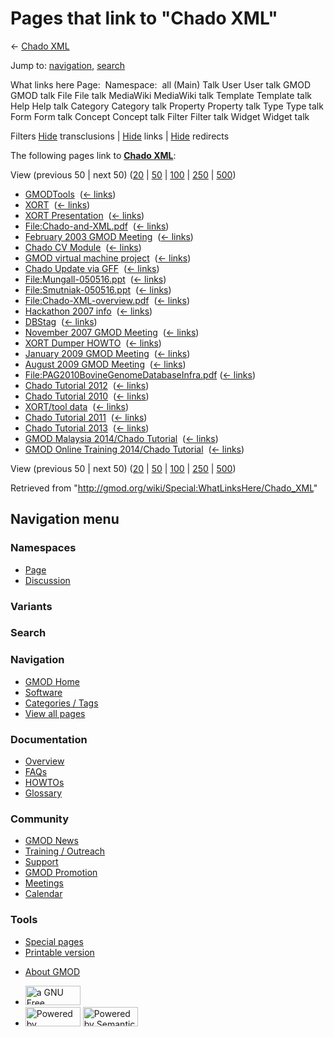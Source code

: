 <div id="mw-page-base" class="noprint">

</div>

<div id="mw-head-base" class="noprint">

</div>

<div id="content" class="mw-body" role="main">

<span id="top"></span>

<div id="mw-js-message" style="display:none;">

</div>



# <span dir="auto">Pages that link to "Chado XML"</span>

<div id="bodyContent">

<div id="contentSub">

← [Chado XML](/wiki/Chado_XML "Chado XML")

</div>

<div id="jump-to-nav" class="mw-jump">

Jump to: [navigation](#mw-navigation), [search](#p-search)

</div>

<div id="mw-content-text">

What links here Page:  Namespace:  all (Main) Talk User User talk GMOD
GMOD talk File File talk MediaWiki MediaWiki talk Template Template talk
Help Help talk Category Category talk Property Property talk Type Type
talk Form Form talk Concept Concept talk Filter Filter talk Widget
Widget talk

Filters
[Hide](/mediawiki/index.php?title=Special:WhatLinksHere/Chado_XML&hidetrans=1 "Special:WhatLinksHere/Chado XML")
transclusions \|
[Hide](/mediawiki/index.php?title=Special:WhatLinksHere/Chado_XML&hidelinks=1 "Special:WhatLinksHere/Chado XML")
links \|
[Hide](/mediawiki/index.php?title=Special:WhatLinksHere/Chado_XML&hideredirs=1 "Special:WhatLinksHere/Chado XML")
redirects

The following pages link to **[Chado
XML](/wiki/Chado_XML "Chado XML")**:

View (previous 50 \| next 50)
([20](/mediawiki/index.php?title=Special:WhatLinksHere/Chado_XML&limit=20 "Special:WhatLinksHere/Chado XML")
\|
[50](/mediawiki/index.php?title=Special:WhatLinksHere/Chado_XML&limit=50 "Special:WhatLinksHere/Chado XML")
\|
[100](/mediawiki/index.php?title=Special:WhatLinksHere/Chado_XML&limit=100 "Special:WhatLinksHere/Chado XML")
\|
[250](/mediawiki/index.php?title=Special:WhatLinksHere/Chado_XML&limit=250 "Special:WhatLinksHere/Chado XML")
\|
[500](/mediawiki/index.php?title=Special:WhatLinksHere/Chado_XML&limit=500 "Special:WhatLinksHere/Chado XML"))

- [GMODTools](/wiki/GMODTools "GMODTools") ‎
  <span class="mw-whatlinkshere-tools">([←
  links](/mediawiki/index.php?title=Special:WhatLinksHere&target=GMODTools "Special:WhatLinksHere"))</span>
- [XORT](/wiki/XORT "XORT") ‎ <span class="mw-whatlinkshere-tools">([←
  links](/mediawiki/index.php?title=Special:WhatLinksHere&target=XORT "Special:WhatLinksHere"))</span>
- [XORT Presentation](/wiki/XORT_Presentation "XORT Presentation") ‎
  <span class="mw-whatlinkshere-tools">([←
  links](/mediawiki/index.php?title=Special:WhatLinksHere&target=XORT+Presentation "Special:WhatLinksHere"))</span>
- [File:Chado-and-XML.pdf](/wiki/File:Chado-and-XML.pdf "File:Chado-and-XML.pdf")
  ‎ <span class="mw-whatlinkshere-tools">([←
  links](/mediawiki/index.php?title=Special:WhatLinksHere&target=File%3AChado-and-XML.pdf "Special:WhatLinksHere"))</span>
- [February 2003 GMOD
  Meeting](/wiki/February_2003_GMOD_Meeting "February 2003 GMOD Meeting")
  ‎ <span class="mw-whatlinkshere-tools">([←
  links](/mediawiki/index.php?title=Special:WhatLinksHere&target=February+2003+GMOD+Meeting "Special:WhatLinksHere"))</span>
- [Chado CV Module](/wiki/Chado_CV_Module "Chado CV Module") ‎
  <span class="mw-whatlinkshere-tools">([←
  links](/mediawiki/index.php?title=Special:WhatLinksHere&target=Chado+CV+Module "Special:WhatLinksHere"))</span>
- [GMOD virtual machine
  project](/wiki/GMOD_virtual_machine_project "GMOD virtual machine project")
  ‎ <span class="mw-whatlinkshere-tools">([←
  links](/mediawiki/index.php?title=Special:WhatLinksHere&target=GMOD+virtual+machine+project "Special:WhatLinksHere"))</span>
- [Chado Update via
  GFF](/wiki/Chado_Update_via_GFF "Chado Update via GFF") ‎
  <span class="mw-whatlinkshere-tools">([←
  links](/mediawiki/index.php?title=Special:WhatLinksHere&target=Chado+Update+via+GFF "Special:WhatLinksHere"))</span>
- [File:Mungall-050516.ppt](/wiki/File:Mungall-050516.ppt "File:Mungall-050516.ppt")
  ‎ <span class="mw-whatlinkshere-tools">([←
  links](/mediawiki/index.php?title=Special:WhatLinksHere&target=File%3AMungall-050516.ppt "Special:WhatLinksHere"))</span>
- [File:Smutniak-050516.ppt](/wiki/File:Smutniak-050516.ppt "File:Smutniak-050516.ppt")
  ‎ <span class="mw-whatlinkshere-tools">([←
  links](/mediawiki/index.php?title=Special:WhatLinksHere&target=File%3ASmutniak-050516.ppt "Special:WhatLinksHere"))</span>
- [File:Chado-XML-overview.pdf](/wiki/File:Chado-XML-overview.pdf "File:Chado-XML-overview.pdf")
  ‎ <span class="mw-whatlinkshere-tools">([←
  links](/mediawiki/index.php?title=Special:WhatLinksHere&target=File%3AChado-XML-overview.pdf "Special:WhatLinksHere"))</span>
- [Hackathon 2007 info](/wiki/Hackathon_2007_info "Hackathon 2007 info")
  ‎ <span class="mw-whatlinkshere-tools">([←
  links](/mediawiki/index.php?title=Special:WhatLinksHere&target=Hackathon+2007+info "Special:WhatLinksHere"))</span>
- [DBStag](/wiki/DBStag "DBStag") ‎
  <span class="mw-whatlinkshere-tools">([←
  links](/mediawiki/index.php?title=Special:WhatLinksHere&target=DBStag "Special:WhatLinksHere"))</span>
- [November 2007 GMOD
  Meeting](/wiki/November_2007_GMOD_Meeting "November 2007 GMOD Meeting")
  ‎ <span class="mw-whatlinkshere-tools">([←
  links](/mediawiki/index.php?title=Special:WhatLinksHere&target=November+2007+GMOD+Meeting "Special:WhatLinksHere"))</span>
- [XORT Dumper HOWTO](/wiki/XORT_Dumper_HOWTO "XORT Dumper HOWTO") ‎
  <span class="mw-whatlinkshere-tools">([←
  links](/mediawiki/index.php?title=Special:WhatLinksHere&target=XORT+Dumper+HOWTO "Special:WhatLinksHere"))</span>
- [January 2009 GMOD
  Meeting](/wiki/January_2009_GMOD_Meeting "January 2009 GMOD Meeting") ‎
  <span class="mw-whatlinkshere-tools">([←
  links](/mediawiki/index.php?title=Special:WhatLinksHere&target=January+2009+GMOD+Meeting "Special:WhatLinksHere"))</span>
- [August 2009 GMOD
  Meeting](/wiki/August_2009_GMOD_Meeting "August 2009 GMOD Meeting") ‎
  <span class="mw-whatlinkshere-tools">([←
  links](/mediawiki/index.php?title=Special:WhatLinksHere&target=August+2009+GMOD+Meeting "Special:WhatLinksHere"))</span>
- [File:PAG2010BovineGenomeDatabaseInfra.pdf](/wiki/File:PAG2010BovineGenomeDatabaseInfra.pdf "File:PAG2010BovineGenomeDatabaseInfra.pdf")
  ‎ <span class="mw-whatlinkshere-tools">([←
  links](/mediawiki/index.php?title=Special:WhatLinksHere&target=File%3APAG2010BovineGenomeDatabaseInfra.pdf "Special:WhatLinksHere"))</span>
- [Chado Tutorial 2012](/wiki/Chado_Tutorial_2012 "Chado Tutorial 2012")
  ‎ <span class="mw-whatlinkshere-tools">([←
  links](/mediawiki/index.php?title=Special:WhatLinksHere&target=Chado+Tutorial+2012 "Special:WhatLinksHere"))</span>
- [Chado Tutorial 2010](/wiki/Chado_Tutorial_2010 "Chado Tutorial 2010")
  ‎ <span class="mw-whatlinkshere-tools">([←
  links](/mediawiki/index.php?title=Special:WhatLinksHere&target=Chado+Tutorial+2010 "Special:WhatLinksHere"))</span>
- [XORT/tool data](/wiki/XORT/tool_data "XORT/tool data") ‎
  <span class="mw-whatlinkshere-tools">([←
  links](/mediawiki/index.php?title=Special:WhatLinksHere&target=XORT%2Ftool+data "Special:WhatLinksHere"))</span>
- [Chado Tutorial 2011](/wiki/Chado_Tutorial_2011 "Chado Tutorial 2011")
  ‎ <span class="mw-whatlinkshere-tools">([←
  links](/mediawiki/index.php?title=Special:WhatLinksHere&target=Chado+Tutorial+2011 "Special:WhatLinksHere"))</span>
- [Chado Tutorial 2013](/wiki/Chado_Tutorial_2013 "Chado Tutorial 2013")
  ‎ <span class="mw-whatlinkshere-tools">([←
  links](/mediawiki/index.php?title=Special:WhatLinksHere&target=Chado+Tutorial+2013 "Special:WhatLinksHere"))</span>
- [GMOD Malaysia 2014/Chado
  Tutorial](/wiki/GMOD_Malaysia_2014/Chado_Tutorial "GMOD Malaysia 2014/Chado Tutorial")
  ‎ <span class="mw-whatlinkshere-tools">([←
  links](/mediawiki/index.php?title=Special:WhatLinksHere&target=GMOD+Malaysia+2014%2FChado+Tutorial "Special:WhatLinksHere"))</span>
- [GMOD Online Training 2014/Chado
  Tutorial](/wiki/GMOD_Online_Training_2014/Chado_Tutorial "GMOD Online Training 2014/Chado Tutorial")
  ‎ <span class="mw-whatlinkshere-tools">([←
  links](/mediawiki/index.php?title=Special:WhatLinksHere&target=GMOD+Online+Training+2014%2FChado+Tutorial "Special:WhatLinksHere"))</span>

View (previous 50 \| next 50)
([20](/mediawiki/index.php?title=Special:WhatLinksHere/Chado_XML&limit=20 "Special:WhatLinksHere/Chado XML")
\|
[50](/mediawiki/index.php?title=Special:WhatLinksHere/Chado_XML&limit=50 "Special:WhatLinksHere/Chado XML")
\|
[100](/mediawiki/index.php?title=Special:WhatLinksHere/Chado_XML&limit=100 "Special:WhatLinksHere/Chado XML")
\|
[250](/mediawiki/index.php?title=Special:WhatLinksHere/Chado_XML&limit=250 "Special:WhatLinksHere/Chado XML")
\|
[500](/mediawiki/index.php?title=Special:WhatLinksHere/Chado_XML&limit=500 "Special:WhatLinksHere/Chado XML"))

</div>

<div class="printfooter">

Retrieved from "<http://gmod.org/wiki/Special:WhatLinksHere/Chado_XML>"

</div>

<div id="catlinks" class="catlinks catlinks-allhidden">

</div>

<div class="visualClear">

</div>

</div>

</div>

<div id="mw-navigation">

## Navigation menu

<div id="mw-head">



<div id="left-navigation">

<div id="p-namespaces" class="vectorTabs" role="navigation"
aria-labelledby="p-namespaces-label">

### Namespaces

- <span id="ca-nstab-main"><a href="/wiki/Chado_XML" accesskey="c"
  title="View the content page [c]">Page</a></span>
- <span id="ca-talk"><a
  href="/mediawiki/index.php?title=Talk:Chado_XML&amp;action=edit&amp;redlink=1"
  accesskey="t"
  title="Discussion about the content page [t]">Discussion</a></span>

</div>

<div id="p-variants" class="vectorMenu emptyPortlet" role="navigation"
aria-labelledby="p-variants-label">

### 

### Variants[](#)

<div class="menu">

</div>

</div>

</div>

<div id="right-navigation">





</div>

<div id="p-search" role="search">

### Search

<div id="simpleSearch">

</div>

</div>

</div>

</div>

<div id="mw-panel">

<div id="p-logo" role="banner">

<a href="/wiki/Main_Page"
style="background-image: url(http://gmod.org/images/GMOD-cogs.png);"
title="Visit the main page"></a>

</div>

<div id="p-Navigation" class="portal" role="navigation"
aria-labelledby="p-Navigation-label">

### Navigation

<div class="body">

- <span id="n-GMOD-Home">[GMOD Home](/wiki/Main_Page)</span>
- <span id="n-Software">[Software](/wiki/GMOD_Components)</span>
- <span id="n-Categories-.2F-Tags">[Categories /
  Tags](/wiki/Categories)</span>
- <span id="n-View-all-pages">[View all
  pages](/wiki/Special:AllPages)</span>

</div>

</div>

<div id="p-Documentation" class="portal" role="navigation"
aria-labelledby="p-Documentation-label">

### Documentation

<div class="body">

- <span id="n-Overview">[Overview](/wiki/Overview)</span>
- <span id="n-FAQs">[FAQs](/wiki/Category:FAQ)</span>
- <span id="n-HOWTOs">[HOWTOs](/wiki/Category:HOWTO)</span>
- <span id="n-Glossary">[Glossary](/wiki/Glossary)</span>

</div>

</div>

<div id="p-Community" class="portal" role="navigation"
aria-labelledby="p-Community-label">

### Community

<div class="body">

- <span id="n-GMOD-News">[GMOD News](/wiki/GMOD_News)</span>
- <span id="n-Training-.2F-Outreach">[Training /
  Outreach](/wiki/Training_and_Outreach)</span>
- <span id="n-Support">[Support](/wiki/Support)</span>
- <span id="n-GMOD-Promotion">[GMOD
  Promotion](/wiki/GMOD_Promotion)</span>
- <span id="n-Meetings">[Meetings](/wiki/Meetings)</span>
- <span id="n-Calendar">[Calendar](/wiki/Calendar)</span>

</div>

</div>

<div id="p-tb" class="portal" role="navigation"
aria-labelledby="p-tb-label">

### Tools

<div class="body">

- <span id="t-specialpages"><a href="/wiki/Special:SpecialPages" accesskey="q"
  title="A list of all special pages [q]">Special pages</a></span>
- <span id="t-print"><a
  href="/mediawiki/index.php?title=Special:WhatLinksHere/Chado_XML&amp;printable=yes"
  rel="alternate" accesskey="p"
  title="Printable version of this page [p]">Printable version</a></span>

</div>

</div>

</div>

</div>

<div id="footer" role="contentinfo">

- <span id="footer-places-about">[About
  GMOD](/wiki/GMOD:About "GMOD:About")</span>

<!-- -->

- <span id="footer-copyrightico">[<img src="http://www.gnu.org/graphics/gfdl-logo-small.png" width="88"
  height="31" alt="a GNU Free Documentation License" />](http://www.gnu.org/licenses/fdl-1.3.html)</span>
- <span id="footer-poweredbyico">[<img src="/mediawiki/skins/common/images/poweredby_mediawiki_88x31.png"
  width="88" height="31" alt="Powered by MediaWiki" />](//www.mediawiki.org/)
  [<img
  src="/mediawiki/extensions/SemanticMediaWiki/includes/../resources/images/smw_button.png"
  width="88" height="31" alt="Powered by Semantic MediaWiki" />](https://www.semantic-mediawiki.org/wiki/Semantic_MediaWiki)</span>

<div style="clear:both">

</div>

</div>
